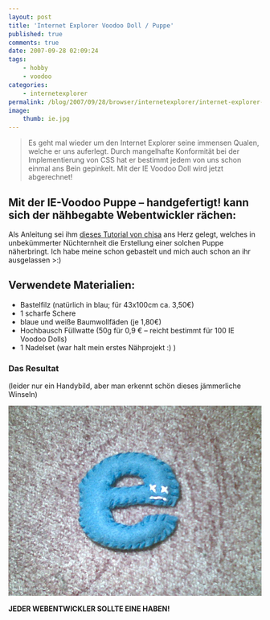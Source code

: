 ```yaml
---
layout: post
title: 'Internet Explorer Voodoo Doll / Puppe'
published: true
comments: true
date: 2007-09-28 02:09:24
tags:
    - hobby
    - voodoo
categories:
    - internetexplorer
permalink: /blog/2007/09/28/browser/internetexplorer/internet-explorer-voodoo-doll-puppe
image:
    thumb: ie.jpg
---
```

> Es geht mal wieder um den Internet Explorer seine immensen Qualen, welche er uns auferlegt.
> Durch mangelhafte Konformität bei der Implementierung von CSS hat er bestimmt jedem von uns schon einmal ans Bein
> gepinkelt. Mit der IE Voodoo Doll wird jetzt abgerechnet!


## Mit der IE-Voodoo Puppe &#8211; handgefertigt! kann sich der nähbegabte Webentwickler rächen:

Als Anleitung sei ihm [dieses Tutorial von chisa][1] ans Herz gelegt, welches in unbekümmerter Nüchternheit die Erstellung einer solchen Puppe näherbringt. Ich habe meine schon gebastelt und mich auch schon an ihr ausgelassen >:)

## Verwendete Materialien:

  * Bastelfilz (natürlich in blau; für 43x100cm ca. 3,50€)
  * 1 scharfe Schere
  * blaue und weiße Baumwollfäden (je 1,80€)
  * Hochbausch Füllwatte (50g für 0,9 € &#8211; reicht bestimmt für 100 IE Voodoo Dolls)
  * 1 Nadelset (war halt mein erstes Nähprojekt :) )

### Das Resultat

(leider nur ein Handybild, aber man erkennt schön dieses jämmerliche Winseln)

![IE Voodoo Puppe][2]

**JEDER WEBENTWICKLER SOLLTE EINE HABEN!**

 [1]: http://chisa.deviantart.com/art/tutorial-IE-voodoo-doll-65352093
 [2]: /images/devpic.jpg